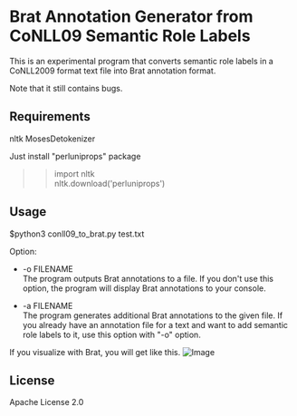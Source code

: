 # Brat Annotation Generator from CoNLL09 Semantic Role Labels
This is an experimental program that converts semantic role labels in a CoNLL2009 format text file into Brat annotation format.

Note that it still contains bugs.

## Requirements
nltk MosesDetokenizer

Just install "perluniprops" package  
  >> import nltk  
  >> nltk.download('perluniprops')


## Usage
$python3 conll09\_to\_brat.py test.txt

Option:

- -o FILENAME  
The program outputs Brat annotations to a file. If you don't use this option, the program will display Brat annotations to your console.

- -a FILENAME  
The program generates additional Brat annotations to the given file. If you already have an annotation file for a text and want to add semantic role labels to it, use this option with "-o" option.


If you visualize with Brat, you will get like this.
![Image](https://i.imgur.com/Tcc9o2R.png "Sample")

## License
Apache License 2.0

